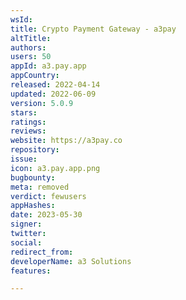 ```yaml
---
wsId: 
title: Crypto Payment Gateway - a3pay
altTitle: 
authors: 
users: 50
appId: a3.pay.app
appCountry: 
released: 2022-04-14
updated: 2022-06-09
version: 5.0.9
stars: 
ratings: 
reviews: 
website: https://a3pay.co
repository: 
issue: 
icon: a3.pay.app.png
bugbounty: 
meta: removed
verdict: fewusers
appHashes: 
date: 2023-05-30
signer: 
twitter: 
social: 
redirect_from: 
developerName: a3 Solutions
features: 

---
```


